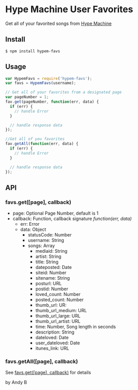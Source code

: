 Hype Machine User Favorites
===========================

Get all of your favorited songs from [Hype Machine](http://hypem.com)


## Install

`$ npm install hypem-favs`

## Usage

```js
var HypemFavs = require('hypem-favs');
var favs = HypemFavs(username);

// Get all of your favorites from a designated page
var pageNumber = 1;
fav.get(pageNumber, function(err, data) {
  if (err) {
    // handle Error
  }

  // handle response data
});

//Get all of you favorites
fav.getAll(function(err, data) {
  if (err) {
    // handle Error
  }

  // handle response data
});
```

## API

### favs.get([page], callback)

- page: Optional Page Number, default is 1
- callback: Function, callback signature _function(err, data)_
  - err: Error
  - data: Object
    - statusCode: Number
    - username: String
    - songs: Array
      - mediaid: String
      - artist: String
      - title: String
      - dateposted: Date
      - siteid: Number
      - sitename: String
      - posturl: URL
      - postid: Number
      - loved_count: Number
      - posted_count: Number
      - thumb_url: UR:
      - thumb_url_medium: URL
      - thumb_url_large: URL
      - thumb_url_artist: URL
      - time: Number, Song length in seconds
      - description: String
      - dateloved: Date
      - user_dateloved: Date
      - itunes_link: URL


### favs.getAll([page], callback)

See [favs.get([page], callback)](#favsgetpage-callback) for details


by Andy B
